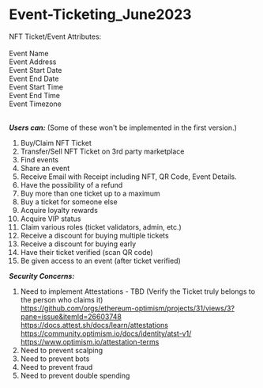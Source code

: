 # Event-Ticketing_June2023


NFT Ticket/Event Attributes: <br>  
                    Event Name <br>
                    Event Address<br>
                    Event Start Date<br>
                    Event End Date<br>
                    Event Start Time<br>
                    Event End Time<br>
                    Event Timezone<br><br>

***Users can:***
(Some of these won't be implemented in the first version.)

1. Buy/Claim NFT Ticket
2. Transfer/Sell NFT Ticket on 3rd party marketplace
3. Find events
4. Share an event
5. Receive Email with Receipt including NFT, QR Code, Event Details.
6. Have the possibility of a refund
7. Buy more than one ticket up to a maximum
8. Buy a ticket for someone else
9. Acquire loyalty rewards
10. Acquire VIP status
11. Claim various roles (ticket validators, admin, etc.)
12. Receive a discount for buying multiple tickets
13. Receive a discount for buying early
14. Have their ticket verified (scan QR code)
15. Be given access to an event (after ticket verified)


***Security Concerns:***
1. Need to implement Attestations - TBD (Verify the Ticket truly belongs to the person who claims it)<br>
https://github.com/orgs/ethereum-optimism/projects/31/views/3?pane=issue&itemId=26603748 <br>
https://docs.attest.sh/docs/learn/attestations <br>
https://community.optimism.io/docs/identity/atst-v1/ <br>
https://www.optimism.io/attestation-terms <br>
2. Need to prevent scalping
3. Need to prevent bots
4. Need to prevent fraud
5. Need to prevent double spending


 